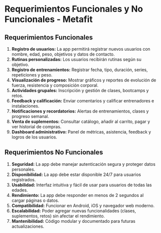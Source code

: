 # Requerimientos Funcionales y No Funcionales - Metafit

## Requerimientos Funcionales
1. **Registro de usuarios:** La app permitirá registrar nuevos usuarios con nombre, edad, peso, objetivos y datos de contacto.  
2. **Rutinas personalizadas:** Los usuarios recibirán rutinas según su objetivo.  
3. **Registro de entrenamientos:** Registrar fecha, tipo, duración, series, repeticiones y peso.  
4. **Visualización de progreso:** Mostrar gráficos y reportes de evolución de fuerza, resistencia y composición corporal.  
5. **Actividades grupales:** Inscripción y gestión de clases, bootcamps y retos.  
6. **Feedback y calificación:** Enviar comentarios y calificar entrenadores e instalaciones.  
7. **Notificaciones y recordatorios:** Alertas de entrenamientos, clases y progreso semanal.  
8. **Venta de suplementos:** Consultar catálogo, añadir al carrito, pagar y ver historial de compras.  
9. **Dashboard administrativo:** Panel de métricas, asistencia, feedback y logros de los usuarios.  

## Requerimientos No Funcionales
1. **Seguridad:** La app debe manejar autenticación segura y proteger datos personales.  
2. **Disponibilidad:** La app debe estar disponible 24/7 para usuarios registrados.  
3. **Usabilidad:** Interfaz intuitiva y fácil de usar para usuarios de todas las edades.  
4. **Rendimiento:** La app debe responder en menos de 2 segundos al cargar páginas o datos.  
5. **Compatibilidad:** Funcionar en Android, iOS y navegador web moderno.  
6. **Escalabilidad:** Poder agregar nuevas funcionalidades (clases, suplementos, retos) sin afectar el rendimiento.  
7. **Mantenibilidad:** Código modular y documentado para futuras actualizaciones.  
  
